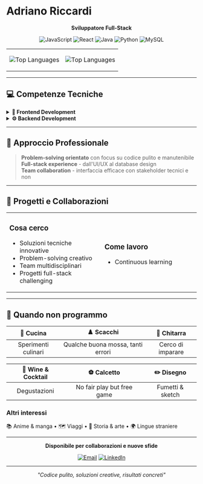 # Adriano Riccardi
<div align="center">

**Sviluppatore Full-Stack**

![JavaScript](https://img.shields.io/badge/-JavaScript-F7DF1E?style=flat&logo=javascript&logoColor=black)
![React](https://img.shields.io/badge/-React-61DAFB?style=flat&logo=react&logoColor=black)
![Java](https://img.shields.io/badge/-Java-007396?style=flat&logo=java&logoColor=white)
![Python](https://img.shields.io/badge/-Python-3776AB?style=flat&logo=python&logoColor=white)
![MySQL](https://img.shields.io/badge/-MySQL-4479A1?style=flat&logo=mysql&logoColor=white)

<table>
<tr>
<td width="50%">

![Top Languages](https://github-readme-stats.vercel.app/api/top-langs/?username=4dr14n04dr14n0&layout=compact&theme=default)

</td>
<td width="50%">

![Top Languages](https://github-readme-stats.vercel.app/api/top-langs/?username=SECONDO_USERNAME&layout=compact&theme=default)

</td>
</tr>
</table>

</div>

---

## 💻 Competenze Tecniche

<details>
<summary><b>🎨 Frontend Development</b></summary>

```javascript
const frontend = {
  JavaScript: "ES6+ | Applicazioni moderne e interattive",
  React: "Componenti riutilizzabili | State management",
  HTML5: "Markup semantico | Accessibilità",
  CSS3: "Design responsive | Animation",
  npm: "Package management | Build automation"
}
```
</details>

<details>
<summary><b>⚙️ Backend Development</b></summary>

```java
public class BackendSkills {
    private final String java = "Enterprise applications | Web services";
    private final String python = "Data processing | Automation | APIs";
    private final String cpp = "System programming | Algoritmi ottimizzati";
    private final String mysql = "Database design | Query optimization";
}
```
</details>

---

## 🎯 Approccio Professionale

> **Problem-solving orientato** con focus su codice pulito e manutenibile  
> **Full-stack experience** - dall'UI/UX al database design  
> **Team collaboration** - interfaccia efficace con stakeholder tecnici e non

---

## 🚀 Progetti e Collaborazioni

<table>
<tr>
<td width="50%">

### Cosa cerco
- Soluzioni tecniche innovative
- Problem-solving creativo  
- Team multidisciplinari
- Progetti full-stack challenging

</td>
<td width="50%">

### Come lavoro

- Continuous learning

</td>
</tr>
</table>

---

## 🌟 Quando non programmo

<div align="center">

| 🍳 **Cucina** | ♟️ **Scacchi** | 🎸 **Chitarra** |
|:-------------:|:--------------:|:----------------:|
| Sperimenti culinari | Qualche buona mossa, tanti errori | Cerco di imparare |

| 🍷 **Wine & Cocktail** | ⚽ **Calcetto** | ✏️ **Disegno** |
|:----------------------:|:--------------:|:---------------:|
| Degustazioni | No fair play but free game | Fumetti & sketch |

</div>

### Altri interessi
📚 Anime & manga • 🗺️ Viaggi • 📖 Storia & arte • 🌍 Lingue straniere

---

<div align="center">

**Disponibile per collaborazioni e nuove sfide**

[![Email](https://img.shields.io/badge/-Email-D14836?style=flat&logo=gmail&logoColor=white)](mailto:adrianomerloriccardi@gmail.com)
[![LinkedIn](https://img.shields.io/badge/-LinkedIn-0077B5?style=flat&logo=linkedin&logoColor=white)](https://www.linkedin.com/in/adriano-riccardi-a77706215/)

---

*"Codice pulito, soluzioni creative, risultati concreti"*

</div>
